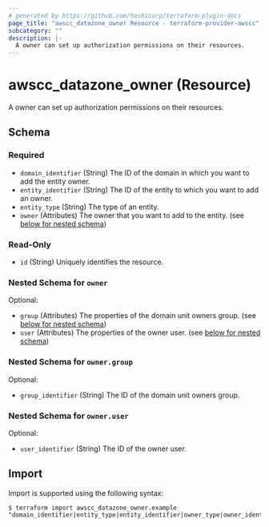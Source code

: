```yaml
---
# generated by https://github.com/hashicorp/terraform-plugin-docs
page_title: "awscc_datazone_owner Resource - terraform-provider-awscc"
subcategory: ""
description: |-
  A owner can set up authorization permissions on their resources.
---
```


# awscc_datazone_owner (Resource)

A owner can set up authorization permissions on their resources.



<!-- schema generated by tfplugindocs -->
## Schema

### Required

- `domain_identifier` (String) The ID of the domain in which you want to add the entity owner.
- `entity_identifier` (String) The ID of the entity to which you want to add an owner.
- `entity_type` (String) The type of an entity.
- `owner` (Attributes) The owner that you want to add to the entity. (see [below for nested schema](#nestedatt--owner))

### Read-Only

- `id` (String) Uniquely identifies the resource.

<a id="nestedatt--owner"></a>
### Nested Schema for `owner`

Optional:

- `group` (Attributes) The properties of the domain unit owners group. (see [below for nested schema](#nestedatt--owner--group))
- `user` (Attributes) The properties of the owner user. (see [below for nested schema](#nestedatt--owner--user))

<a id="nestedatt--owner--group"></a>
### Nested Schema for `owner.group`

Optional:

- `group_identifier` (String) The ID of the domain unit owners group.


<a id="nestedatt--owner--user"></a>
### Nested Schema for `owner.user`

Optional:

- `user_identifier` (String) The ID of the owner user.

## Import

Import is supported using the following syntax:

```shell
$ terraform import awscc_datazone_owner.example "domain_identifier|entity_type|entity_identifier|owner_type|owner_identifier"
```
